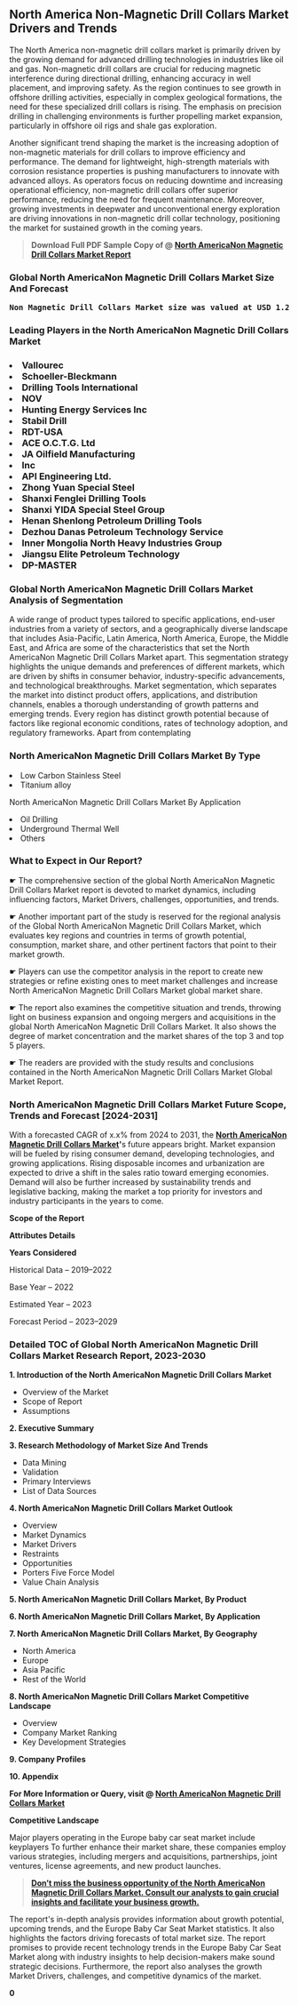 <p><h2>North America Non-Magnetic Drill Collars Market Drivers and Trends</h2><p>The North America non-magnetic drill collars market is primarily driven by the growing demand for advanced drilling technologies in industries like oil and gas. Non-magnetic drill collars are crucial for reducing magnetic interference during directional drilling, enhancing accuracy in well placement, and improving safety. As the region continues to see growth in offshore drilling activities, especially in complex geological formations, the need for these specialized drill collars is rising. The emphasis on precision drilling in challenging environments is further propelling market expansion, particularly in offshore oil rigs and shale gas exploration.</p><p>Another significant trend shaping the market is the increasing adoption of non-magnetic materials for drill collars to improve efficiency and performance. The demand for lightweight, high-strength materials with corrosion resistance properties is pushing manufacturers to innovate with advanced alloys. As operators focus on reducing downtime and increasing operational efficiency, non-magnetic drill collars offer superior performance, reducing the need for frequent maintenance. Moreover, growing investments in deepwater and unconventional energy exploration are driving innovations in non-magnetic drill collar technology, positioning the market for sustained growth in the coming years.</p></p><blockquote id="" class=""><strong>Download Full PDF Sample Copy of @&nbsp;<a href="https://www.verifiedmarketreports.com/download-sample/?rid=641568&utm_source=GitHub-Jan&utm_medium=281" target="_blank">North AmericaNon Magnetic Drill Collars Market Report</a>&nbsp;&nbsp;</strong></blockquote><h3 id="" class=""><strong>Global&nbsp;North AmericaNon Magnetic Drill Collars Market Size And Forecast</strong></h3><pre class="reader-text-block__code-block"><strong>Non Magnetic Drill Collars Market size was valued at USD 1.25 Billion in 2022 and is projected to reach USD 1.80 Billion by 2030, growing at a CAGR of 5.0% from 2024 to 2030.</strong></pre><h3 id="" class="">Leading Players in the&nbsp;North AmericaNon Magnetic Drill Collars Market</h3><h3 class=""></Li><Li>Vallourec</Li><Li> Schoeller-Bleckmann</Li><Li> Drilling Tools International</Li><Li> NOV</Li><Li> Hunting Energy Services Inc</Li><Li> Stabil Drill</Li><Li> RDT-USA</Li><Li> ACE O.C.T.G. Ltd</Li><Li> JA Oilfield Manufacturing</Li><Li> Inc</Li><Li> API Engineering Ltd.</Li><Li> Zhong Yuan Special Steel</Li><Li> Shanxi Fenglei Drilling Tools</Li><Li> Shanxi YIDA Special Steel Group</Li><Li> Henan Shenlong Petroleum Drilling Tools</Li><Li> Dezhou Danas Petroleum Technology Service</Li><Li> Inner Mongolia North Heavy Industries Group</Li><Li> Jiangsu Elite Petroleum Technology</Li><Li> DP-MASTER</h3><h3 id="" class="">Global&nbsp;North AmericaNon Magnetic Drill Collars Market Analysis of Segmentation</h3><p id="" class="">A wide range of product types tailored to specific applications, end-user industries from a variety of sectors, and a geographically diverse landscape that includes Asia-Pacific, Latin America, North America, Europe, the Middle East, and Africa are some of the characteristics that set the North AmericaNon Magnetic Drill Collars Market apart. This segmentation strategy highlights the unique demands and preferences of different markets, which are driven by shifts in consumer behavior, industry-specific advancements, and technological breakthroughs. Market segmentation, which separates the market into distinct product offers, applications, and distribution channels, enables a thorough understanding of growth patterns and emerging trends. Every region has distinct growth potential because of factors like regional economic conditions, rates of technology adoption, and regulatory frameworks. Apart from contemplating</p><h3 id="" class="">North AmericaNon Magnetic Drill Collars Market&nbsp;By Type</h3><p></Li><Li>Low Carbon Stainless Steel</Li><Li> Titanium alloy</p><div class="" data-test-id=""><p>North AmericaNon Magnetic Drill Collars Market&nbsp;By Application</p></div><p class=""></Li><Li>Oil Drilling</Li><Li> Underground Thermal Well</Li><Li> Others</p><div class="" data-test-id=""><h3><span class="">What to Expect in Our Report?</span></h3></div><div class="" data-test-id=""><p><span class="">☛ The comprehensive section of the global North AmericaNon Magnetic Drill Collars Market report is devoted to market dynamics, including influencing factors, Market Drivers, challenges, opportunities, and trends.</span></p></div><div class="" data-test-id=""><p><span class="">☛ Another important part of the study is reserved for the regional analysis of the Global North AmericaNon Magnetic Drill Collars Market, which evaluates key regions and countries in terms of growth potential, consumption, market share, and other pertinent factors that point to their market growth.</span></p></div><div class="" data-test-id=""><p><span class="">☛ Players can use the competitor analysis in the report to create new strategies or refine existing ones to meet market challenges and increase North AmericaNon Magnetic Drill Collars Market global market share.</span></p></div><div class="" data-test-id=""><p><span class="">☛ The report also examines the competitive situation and trends, throwing light on business expansion and ongoing mergers and acquisitions in the global North AmericaNon Magnetic Drill Collars Market. It also shows the degree of market concentration and the market shares of the top 3 and top 5 players.</span></p></div><div class="" data-test-id=""><p><span class="">☛ The readers are provided with the study results and conclusions contained in the North AmericaNon Magnetic Drill Collars Market Global Market Report.</span></p></div><div class="" data-test-id=""><h3><span class="">North AmericaNon Magnetic Drill Collars Market Future Scope, Trends and Forecast [2024-2031]</span></h3></div><div class="" data-test-id=""><p><span class="">With a forecasted CAGR of x.x% from 2024 to 2031, the <strong><a href="https://www.verifiedmarketreports.com/download-sample/?rid=641568&utm_source=GitHub-Jan&utm_medium=281" target="_blank">North AmericaNon Magnetic Drill Collars Market</a>'</strong>s future appears bright. Market expansion will be fueled by rising consumer demand, developing technologies, and growing applications. Rising disposable incomes and urbanization are expected to drive a shift in the sales ratio toward emerging economies. Demand will also be further increased by sustainability trends and legislative backing, making the market a top priority for investors and industry participants in the years to come.</span></p><p id="ember66" class="ember-view reader-text-block__paragraph"><strong>Scope of the Report</strong></p><p id="ember67" class="ember-view reader-text-block__paragraph"><strong>Attributes Details</strong></p><p id="ember68" class="ember-view reader-text-block__paragraph"><strong>Years Considered</strong></p><p id="ember69" class="ember-view reader-text-block__paragraph">Historical Data &ndash; 2019&ndash;2022</p><p id="ember70" class="ember-view reader-text-block__paragraph">Base Year &ndash; 2022</p><p id="ember71" class="ember-view reader-text-block__paragraph">Estimated Year &ndash; 2023</p><p id="ember72" class="ember-view reader-text-block__paragraph">Forecast Period &ndash; 2023&ndash;2029</p></div><h3 id="" class="">Detailed TOC of Global North AmericaNon Magnetic Drill Collars Market Research Report, 2023-2030</h3><p id="" class=""><strong>1. Introduction of the North AmericaNon Magnetic Drill Collars Market</strong></p><ul><li>Overview of the Market</li><li>Scope of Report</li><li>Assumptions</li></ul><p id="" class=""><strong>2. Executive Summary</strong></p><p id="" class=""><strong>3. Research Methodology of Market Size And Trends</strong></p><ul><li>Data Mining</li><li>Validation</li><li>Primary Interviews</li><li>List of Data Sources</li></ul><p id="" class=""><strong>4. North AmericaNon Magnetic Drill Collars Market Outlook</strong></p><ul><li>Overview</li><li>Market Dynamics</li><li>Market Drivers</li><li>Restraints</li><li>Opportunities</li><li>Porters Five Force Model</li><li>Value Chain Analysis</li></ul><p id="" class=""><strong>5. North AmericaNon Magnetic Drill Collars Market, By Product</strong></p><p id="" class=""><strong>6. North AmericaNon Magnetic Drill Collars Market, By Application</strong></p><p id="" class=""><strong>7. North AmericaNon Magnetic Drill Collars Market, By Geography</strong></p><ul><li>North America</li><li>Europe</li><li>Asia Pacific</li><li>Rest of the World</li></ul><p id="" class=""><strong>8. North AmericaNon Magnetic Drill Collars Market Competitive Landscape</strong></p><ul><li>Overview</li><li>Company Market Ranking</li><li>Key Development Strategies</li></ul><p id="" class=""><strong>9. Company Profiles</strong></p><p id="" class=""><strong>10. Appendix</strong></p><p><strong>For More Information or Query, visit&nbsp;@ <a href="https://www.verifiedmarketreports.com/product/non-magnetic-drill-collars-market/" target="_blank">North AmericaNon Magnetic Drill Collars Market</a></strong></p><p id="ember61" class="ember-view reader-text-block__paragraph"><strong>Competitive Landscape</strong></p><p id="ember62" class="ember-view reader-text-block__paragraph">Major players operating in the Europe baby car seat market include keyplayers To further enhance their market share, these companies employ various strategies, including mergers and acquisitions, partnerships, joint ventures, license agreements, and new product launches.</p><blockquote id="ember63" class="ember-view reader-text-block__blockquote"><strong><a href="https://www.verifiedmarketreports.com/download-sample/?rid=641568&utm_source=GitHub-Jan&utm_medium=281" target="_blank">Don&rsquo;t miss the business opportunity of the North AmericaNon Magnetic Drill Collars Market. Consult our analysts to gain crucial insights and facilitate your business growth.</a></strong></blockquote><p id="ember64" class="ember-view reader-text-block__paragraph">The report's in-depth analysis provides information about growth potential, upcoming trends, and the Europe Baby Car Seat Market statistics. It also highlights the factors driving forecasts of total market size. The report promises to provide recent technology trends in the Europe Baby Car Seat Market along with industry insights to help decision-makers make sound strategic decisions. Furthermore, the report also analyses the growth Market Drivers, challenges, and competitive dynamics of the market.</p><p class="ember-view reader-text-block__paragraph"><strong>0</strong></p>
